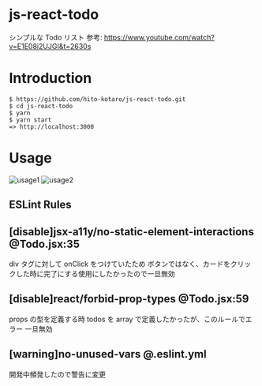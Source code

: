 # js-react-todo

シンプルな Todo リスト
参考: https://www.youtube.com/watch?v=E1E08i2UJGI&t=2630s

# Introduction

```
$ https://github.com/hito-kotaro/js-react-todo.git
$ cd js-react-todo
$ yarn
$ yarn start
=> http://localhost:3000

```

# Usage

![usage1](https://user-images.githubusercontent.com/92259196/142220699-efc48189-3749-402a-a144-665a1e253650.png)
![usage2](https://user-images.githubusercontent.com/92259196/142220717-450977b0-160e-46c6-b15c-a15d6764c027.png)

## ESLint Rules

## [disable]jsx-a11y/no-static-element-interactions @Todo.jsx:35

div タグに対して onClick をつけていたため
ボタンではなく、カードをクリックした時に完了にする使用にしたかったので一旦無効

## [disable]react/forbid-prop-types @Todo.jsx:59

props の型を定義する時 todos を array で定義したかったが、このルールでエラー
一旦無効

## [warning]no-unused-vars @.eslint.yml

開発中頻発したので警告に変更

